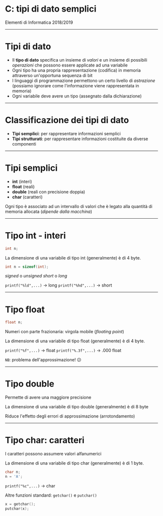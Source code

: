<!-- footer: M Fraschini 2018-2019 -->

<!-- page_number: true -->


# C: tipi di dato semplici

Elementi di Informatica 2018/2019

---

# Tipi di dato

- Il **tipo di dato** specifica un insieme di *valori* e un insieme di possibili *operazioni* che possono essere applicate ad una variabile
- Ogni tipo ha una propria rappresentazione (codifica) in memoria attraverso un'opportuna sequenza di bit
- I linguaggi di programmazione permettono un certo livello di *astrazione* (possiamo ignorare come l'informazione viene rappresentata in memoria)
- Ogni variabile deve avere un tipo (assegnato dalla dichiarazione)

---

# Classificazione dei tipi di dato

- **Tipi semplici**: per rappresentare informazioni semplici
- **Tipi strutturati**: per rappresentare informazioni costituite da diverse componenti

---

# Tipi semplici

- **int** (interi)
- **float** (reali)
- **double** (reali con precisione doppia)
- **char** (caratteri)

Ogni tipo è associato ad un intervallo di valori che è legato alla quantità di memoria allocata (*dipende dalla macchina*)

---

<!--

# Tipo int: altri operatori

- `==`	uguaglianza
- `!=`	diversità
- `<`	minore di
- `>`	maggiore di
- `<=` 	minore o uguale a
- `>=`	maggiore o uguale a

-->

# Tipo int - interi

```C
int n;
```

La dimensione di una variabile di tipo int (generalmente) è di 4 byte.

```C
int n = sizeof(int);
```
*signed* o *unsigned*
*short* o *long*

`printf("%ld",...)` -> long
`printf("%hd",...)` -> short


---

# Tipo float

```C
float n;
```
Numeri con parte frazionaria: virgola mobile (*floating point*)

La dimensione di una variabile di tipo float (generalmente) è di 4 byte.

`printf("%f",...)` -> float
`printf("%.3f",...)` -> .000 float

`NB`: problema dell'approssimazione! :confused:

---

# Tipo double

Permette di avere una maggiore precisione

La dimensione di una variabile di tipo double (generalmente) è di 8 byte

Riduce l'effetto degli errori di approssimazione (arrotondamento)

---

# Tipo char: caratteri

I caratteri possono assumere valori alfanumerici

La dimensione di una variabile di tipo char (generalmente) è di 1 byte.


```C
char n;
n = 'A';
```

`printf("%c",...)` -> char

Altre funzioni standard: `getchar()` e `putchar()`

```C
x = getchar();
putchar(x);
```



